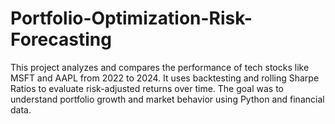 # Portfolio-Optimization-Risk-Forecasting
This project analyzes and compares the performance of tech stocks like MSFT and AAPL from 2022 to 2024. It uses backtesting and rolling Sharpe Ratios to evaluate risk-adjusted returns over time. The goal was to understand portfolio growth and market behavior using Python and financial data.
